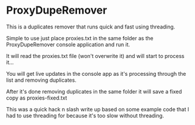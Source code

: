 # ProxyDupeRemover
This is a duplicates remover that runs quick and fast using threading.

Simple to use just place proxies.txt in the same folder as the ProxyDupeRemover console application and run it.

It will read the proxies.txt file (won't overwrite it) and will start to process it...

You will get live updates in the console app as it's processing through the list and removing duplicates.

After it's done removing duplicates in the same folder it will save a fixed copy as proxies-fixed.txt

This was a quick hack n slash write up based on some example code that I had to use threading for because it's too slow without threading.
